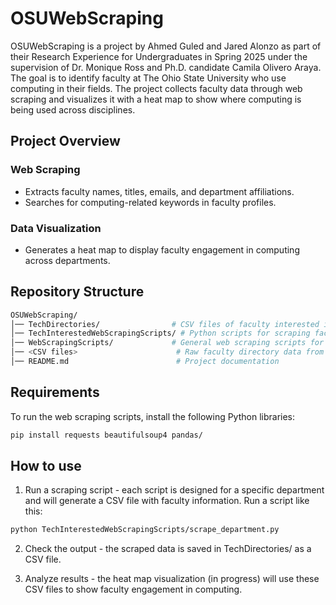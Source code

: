 # OSUWebScraping

OSUWebScraping is a project by Ahmed Guled and Jared Alonzo as part of their Research Experience for Undergraduates in Spring 2025 under the supervision of Dr. Monique Ross and Ph.D. candidate Camila Olivero Araya. The goal is to identify faculty at The Ohio State University who use computing in their fields. The project collects faculty data through web scraping and visualizes it with a heat map to show where computing is being used across disciplines.

## Project Overview

### Web Scraping
- Extracts faculty names, titles, emails, and department affiliations.
- Searches for computing-related keywords in faculty profiles.

### Data Visualization
- Generates a heat map to display faculty engagement in computing across departments.

## Repository Structure

```bash
OSUWebScraping/
│── TechDirectories/                # CSV files of faculty interested in computing (by department)
│── TechInterestedWebScrapingScripts/ # Python scripts for scraping faculty with computing interests
│── WebScrapingScripts/             # General web scraping scripts for faculty directories
│── <CSV files>                      # Raw faculty directory data from various departments
│── README.md                        # Project documentation
```

## Requirements

To run the web scraping scripts, install the following Python libraries:

```bash
pip install requests beautifulsoup4 pandas/
````

## How to use

1. Run a scraping script - each script is designed for a specific department and will generate a CSV file with faculty information. Run a script like this:

```bash
python TechInterestedWebScrapingScripts/scrape_department.py
```

2. Check the output - the scraped data is saved in TechDirectories/ as a CSV file.

3. Analyze results - the heat map visualization (in progress) will use these CSV files to show faculty engagement in computing.
